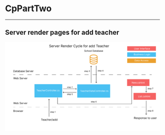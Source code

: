 # CpPartTwo

---

## Server render pages for add teacher

![ServerRenderPage](https://raw.githubusercontent.com/codeyumm/CpPartTwo/master/add-teacher-server-render.png)  
